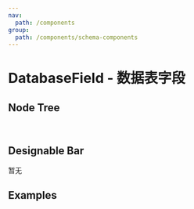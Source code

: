 ```yaml
---
nav:
  path: /components
group:
  path: /components/schema-components
---
```


# DatabaseField - 数据表字段

## Node Tree

<pre lang="tsx">
<DatabaseField/>
</pre>

## Designable Bar

暂无

## Examples

<code src="./demos/demo1.tsx"/>

<code src="./demos/demo2.tsx"/>
